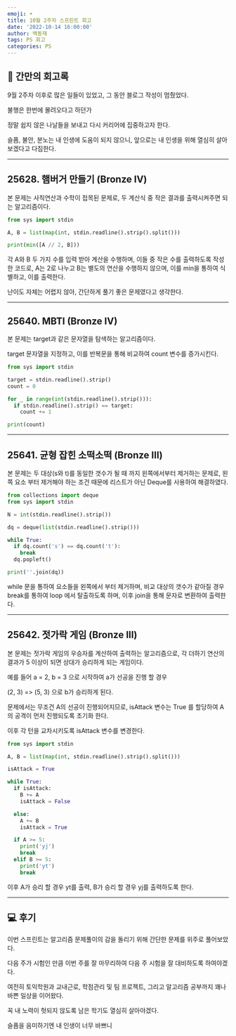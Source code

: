 ```yaml
---
emoji: ☀️
title: 10월 2주차 스프린트 회고
date: '2022-10-14 16:00:00'
author: 백동재
tags: PS 회고
categories: PS
---
```


## 👀 간만의 회고록

9월 2주차 이후로 많은 일들이 있었고, 그 동안 블로그 작성이 멈췄었다.

불행은 한번에 몰려오다고 하던가

정말 쉽지 않은 나날들을 보내고 다시 커리어에 집중하고자 한다.

슬픔, 불안, 분노는 내 인생에 도움이 되지 않으니, 앞으로는 내 인생을 위해 열심히 살아보겠다고 다짐한다.

---

## 25628. 햄버거 만들기 (Bronze IV)

본 문제는 사칙연산과 수학이 접목된 문제로, 두 계산식 중 작은 결과를 출력시켜주면 되는 알고리즘이다.

```python
from sys import stdin

A, B = list(map(int, stdin.readline().strip().split()))

print(min([A // 2, B]))
```

각 A와 B 두 가지 수를 입력 받아 계산을 수행하며, 이들 중 작은 수를 출력하도록 작성한 코드로, A는 2로 나누고 B는 별도의 연산을 수행하지 않으며, 이를 min을 통하여 식별하고, 이를 출력한다.

난이도 자체는 어렵지 않아, 간단하게 풀기 좋은 문제였다고 생각한다.

---

## 25640. MBTI (Bronze IV)

본 문제는 target과 같은 문자열을 탐색하는 알고리즘이다.

target 문자열을 지정하고, 이를 반복문을 통해 비교하여 count 변수를 증가시킨다.

```python
from sys import stdin

target = stdin.readline().strip()
count = 0

for _ in range(int(stdin.readline().strip())):
  if stdin.readline().strip() == target:
    count += 1

print(count)
```

---

## 25641. 균형 잡힌 소떡소떡 (Bronze III)

본 문제는 두 대상(s와 t)를 동일한 갯수가 될 때 까지 왼쪽에서부터 제거하는 문제로, 왼쪽 요소 부터 제거해야 하는 조건 때문에 리스트가 아닌 Deque를 사용하여 해결하였다.

```python
from collections import deque
from sys import stdin

N = int(stdin.readline().strip())

dq = deque(list(stdin.readline().strip()))

while True:
  if dq.count('s') == dq.count('t'):
    break
  dq.popleft()

print(''.join(dq))
```

while 문을 통하여 요소들을 왼쪽에서 부터 제거하며, 비교 대상의 갯수가 같아질 경우 break를 통하여 loop 에서 탈출하도록 하며, 이후 join을 통해 문자로 변환하여 출력한다.

---

## 25642. 젓가락 게임 (Bronze III)

본 문제는 젓가락 게임의 우승자를 계산하여 출력하는 알고리즘으로, 각 더하기 연산의 결과가 5 이상이 되면 상대가 승리하게 되는 게임이다.

예를 들어 a = 2, b = 3 으로 시작하여 a가 선공을 진행 할 경우

(2, 3) => (5, 3) 으로 b가 승리하게 된다.

문제에서는 무조건 A의 선공이 진행되어지므로, isAttack 변수는 True 를 할당하여 A의 공격이 먼저 진행되도록 초기화 한다.

이후 각 턴을 교차시키도록 isAttack 변수를 변경한다.

```python
from sys import stdin

A, B = list(map(int, stdin.readline().strip().split()))

isAttack = True

while True:
  if isAttack:
    B += A
    isAttack = False

  else:
    A += B
    isAttack = True

  if A >= 5:
    print('yj')
    break
  elif B >= 5:
    print('yt')
    break
```

이후 A가 승리 할 경우 yt를 출력, B가 승리 할 경우 yj를 출력하도록 한다.

---

## 💻 후기

이번 스프린트는 알고리즘 문제풀이의 감을 돌리기 위해 간단한 문제를 위주로 풀어보았다.

다음 주가 시험인 만큼 이번 주를 잘 마무리하여 다음 주 시험을 잘 대비하도록 하여야겠다.

여전히 토익학원과 교내근로, 학점관리 및 팀 프로젝트, 그리고 알고리즘 공부까지 꽤나 바쁜 일상을 이어왔다.

꼭 내 노력이 헛되지 않도록 남은 학기도 열심히 살아야겠다.

슬픔을 음미하기엔 내 인생이 너무 바쁘니
